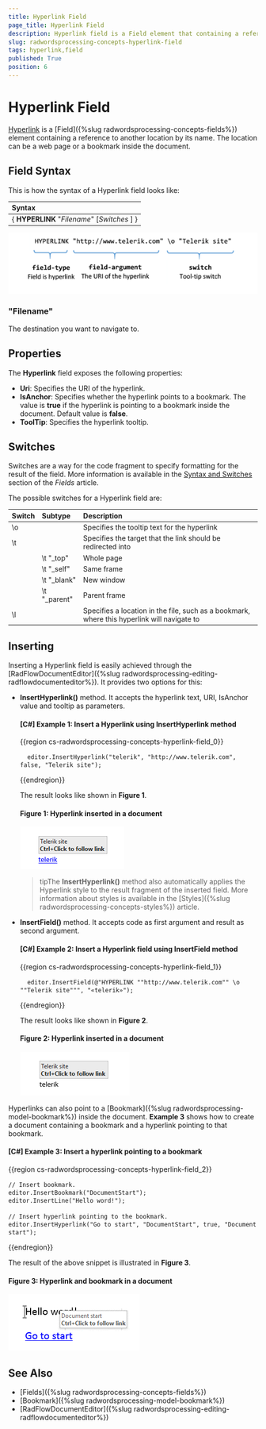 ```yaml
---
title: Hyperlink Field
page_title: Hyperlink Field
description: Hyperlink field is a Field element that containing a reference to another location by its name.
slug: radwordsprocessing-concepts-hyperlink-field
tags: hyperlink,field
published: True
position: 6
---
```


# Hyperlink Field

[Hyperlink](https://docs.telerik.com/devtools/document-processing/api/telerik.windows.documents.flow.model.fields.hyperlink) is a [Field]({%slug radwordsprocessing-concepts-fields%}) element containing a reference to another location by its name. The location can be a web page or a bookmark inside the document.

## Field Syntax

This is how the syntax of a Hyperlink field looks like:

| Syntax   									   |
| :---     									   |
| { **HYPERLINK** "_Filename_" [_Switches_ ] } |


![Rad Words Processing Concepts Custom Code Field 01](images/RadWordsProcessing_Concepts_CustomCodeField_01.png)

### "Filename"
The destination you want to navigate to.

## Properties

The __Hyperlink__ field exposes the following properties:
        

* **Uri**: Specifies the URI of the hyperlink.           
* **IsAnchor**: Specifies whether the hyperlink points to a bookmark. The value is **true** if the hyperlink is pointing to a bookmark inside the document. Default value is **false**.          
* **ToolTip**: Specifies the hyperlink tooltip.

## Switches

Switches are a way for the code fragment to specify formatting for the result of the field. More information is available in the [Syntax and Switches](https://docs.telerik.com/devtools/document-processing/libraries/radwordsprocessing/concepts/fields/fields#syntax-and-switches) section of the _Fields_ article.

The possible switches for a Hyperlink field are:

| Switch | Subtype      | Description                                                                                 |
| :---   |  :---        | :---                                                                                        |
| \o     |              | Specifies the tooltip text for the hyperlink                                                |
| \t     |              | Specifies the target that the link should be redirected into                                |
|        | \t "_top"    | Whole page                                                                                  |
|        | \t "_self"   | Same frame                                                                                  |
|        | \t "_blank"  | New window                                                                                  |
|        | \t "_parent" | Parent frame                                                                                |
| \l     |              | Specifies a location in the file, such as a bookmark, where this hyperlink will navigate to |

## Inserting

Inserting a Hyperlink field is easily achieved through the [RadFlowDocumentEditor]({%slug radwordsprocessing-editing-radflowdocumenteditor%}). It provides two options for this:
* __InsertHyperlink()__ method. It accepts the hyperlink text, URI, IsAnchor value and tooltip as parameters.

	#### __[C#] Example 1: Insert a Hyperlink using InsertHyperlink method__

	{{region cs-radwordsprocessing-concepts-hyperlink-field_0}}
					
		editor.InsertHyperlink("telerik", "http://www.telerik.com", false, "Telerik site");
	{{endregion}}

	The result looks like shown in **Figure 1**.

	#### Figure 1: Hyperlink inserted in a document
	![Rad Words Processing Concepts Hyperlinks 01](images/RadWordsProcessing_Concepts_Fields_Hyperlink_Field_01.png)

	>tipThe  **InsertHyperlink()** method also automatically applies the Hyperlink style to the result fragment of the inserted  field. More information about styles is available in the [Styles]({%slug radwordsprocessing-concepts-styles%}) article.	

* __InsertField()__ method. It accepts code as first argument and result as second argument.

	#### __[C#] Example 2: Insert a Hyperlink field using InsertField method__

	{{region cs-radwordsprocessing-concepts-hyperlink-field_1}}
					
		editor.InsertField(@"HYPERLINK ""http://www.telerik.com"" \o ""Telerik site""", "«telerik»");
	{{endregion}}

	The result looks like shown in **Figure 2**.

	#### Figure 2: Hyperlink inserted in a document
	![Rad Words Processing Concepts Hyperlinks 02](images/RadWordsProcessing_Concepts_Fields_Hyperlink_Field_02.png)
          

Hyperlinks can also point to a [Bookmark]({%slug radwordsprocessing-model-bookmark%}) inside the document. **Example 3** shows how to create a document containing a bookmark and a hyperlink pointing to that bookmark.

#### __[C#] Example 3: Insert a hyperlink pointing to a bookmark__

{{region cs-radwordsprocessing-concepts-hyperlink-field_2}}
	            	            
	// Insert bookmark.
	editor.InsertBookmark("DocumentStart");
	editor.InsertLine("Hello word!");
	            
	// Insert hyperlink pointing to the bookmark.
	editor.InsertHyperlink("Go to start", "DocumentStart", true, "Document start");
{{endregion}}

The result of the above snippet is illustrated in **Figure 3**.

#### Figure 3: Hyperlink and bookmark in a document
  ![Rad Words Processing Concepts Hyperlinks 03](images/RadWordsProcessing_Concepts_Fields_Hyperlink_Field_03.png)

## See Also

 * [Fields]({%slug radwordsprocessing-concepts-fields%})
 * [Bookmark]({%slug radwordsprocessing-model-bookmark%})
 * [RadFlowDocumentEditor]({%slug radwordsprocessing-editing-radflowdocumenteditor%})
